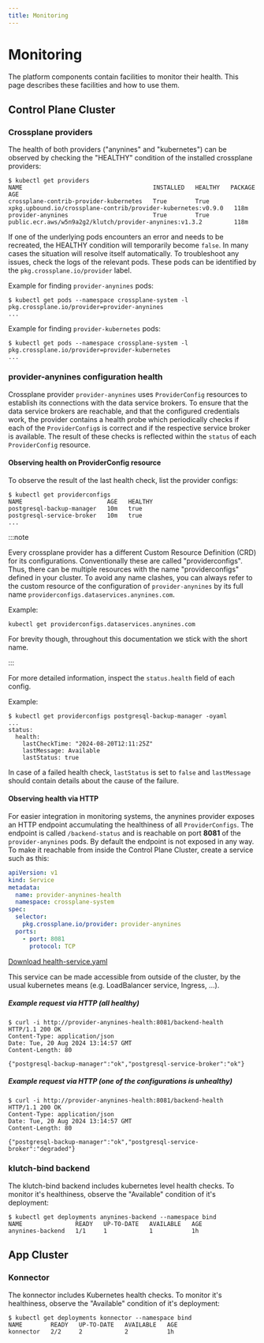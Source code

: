 ```yaml
---
title: Monitoring
---
```


# Monitoring

The platform components contain facilities to monitor their health. This page describes these
facilities and how to use them.

## Control Plane Cluster

### Crossplane providers

The health of both providers ("anynines" and "kubernetes") can be observed by checking the "HEALTHY"
condition of the installed crossplane providers:

```
$ kubectl get providers
NAME                                     INSTALLED   HEALTHY   PACKAGE                                                         AGE
crossplane-contrib-provider-kubernetes   True        True      xpkg.upbound.io/crossplane-contrib/provider-kubernetes:v0.9.0   118m
provider-anynines                        True        True      public.ecr.aws/w5n9a2g2/klutch/provider-anynines:v1.3.2         118m
```

If one of the underlying pods encounters an error and needs to be recreated, the HEALTHY condition
will temporarily become `false`. In many cases the situation will resolve itself automatically. To
troubleshoot any issues, check the logs of the relevant pods. These pods can be identified by the
`pkg.crossplane.io/provider` label.

Example for finding `provider-anynines` pods:

```
$ kubectl get pods --namespace crossplane-system -l pkg.crossplane.io/provider=provider-anynines
...
```

Example for finding `provider-kubernetes` pods:

```
$ kubectl get pods --namespace crossplane-system -l pkg.crossplane.io/provider=provider-kubernetes
...
```

### provider-anynines configuration health

Crossplane provider `provider-anynines` uses `ProviderConfig` resources to establish its connections
with the data service brokers. To ensure that the data service brokers are reachable, and that the
configured credentials work, the provider contains a health probe which periodically checks if each
of the `ProviderConfig`s is correct and if the respective service broker is available. The result of
these checks is reflected within the `status` of each `ProviderConfig` resource.

#### Observing health on ProviderConfig resource

To observe the result of the last health check, list the provider configs:

```
$ kubectl get providerconfigs
NAME                        AGE   HEALTHY
postgresql-backup-manager   10m   true
postgresql-service-broker   10m   true
...
```

:::note

Every crossplane provider has a different Custom Resource Definition (CRD) for its configurations.
Conventionally these are called "providerconfigs". Thus, there can be multiple resources with the
name "providerconfigs" defined in your cluster. To avoid any name clashes, you can always refer to
the custom resource of the configuration of `provider-anynines` by its full name
`providerconfigs.dataservices.anynines.com`.

Example:

```
kubectl get providerconfigs.dataservices.anynines.com
```

For brevity though, throughout this documentation we stick with the short name.

:::

For more detailed information, inspect the `status.health` field of each config.

Example:

```
$ kubectl get providerconfigs postgresql-backup-manager -oyaml
...
status:
  health:
    lastCheckTime: "2024-08-20T12:11:25Z"
    lastMessage: Available
    lastStatus: true
```

In case of a failed health check, `lastStatus` is set to `false` and `lastMessage` should contain
details about the cause of the failure.

#### Observing health via HTTP

For easier integration in monitoring systems, the anynines provider exposes an HTTP endpoint
accumulating the healthiness of all `ProviderConfigs`. The endpoint is called `/backend-status` and
is reachable on port **8081** of the `provider-anynines` pods. By default the endpoint is not
exposed in any way. To make it reachable from inside the Control Plane Cluster, create a
service such as this:

```yaml
apiVersion: v1
kind: Service
metadata:
  name: provider-anynines-health
  namespace: crossplane-system
spec:
  selector:
    pkg.crossplane.io/provider: provider-anynines
  ports:
    - port: 8081
      protocol: TCP
```

<a href="/po_files/health-service.yaml" target="_blank" download>Download health-service.yaml</a>

This service can be made accessible from outside of the cluster, by the usual kubernetes means (e.g.
LoadBalancer service, Ingress, ...).

##### Example request via HTTP (all healthy)

```
$ curl -i http://provider-anynines-health:8081/backend-health
HTTP/1.1 200 OK
Content-Type: application/json
Date: Tue, 20 Aug 2024 13:14:57 GMT
Content-Length: 80

{"postgresql-backup-manager":"ok","postgresql-service-broker":"ok"}
```

##### Example request via HTTP (one of the configurations is unhealthy)

```
$ curl -i http://provider-anynines-health:8081/backend-health
HTTP/1.1 200 OK
Content-Type: application/json
Date: Tue, 20 Aug 2024 13:14:57 GMT
Content-Length: 80

{"postgresql-backup-manager":"ok","postgresql-service-broker":"degraded"}
```

### klutch-bind backend

The klutch-bind backend includes kubernetes level health checks. To monitor it's healthiness,
observe the "Available" condition of it's deployment:

```
$ kubectl get deployments anynines-backend --namespace bind
NAME               READY   UP-TO-DATE   AVAILABLE   AGE
anynines-backend   1/1     1            1           1h
```

## App Cluster

### Konnector

The konnector includes Kubernetes health checks. To monitor it's healthiness, observe the
"Available" condition of it's deployment:

```
$ kubectl get deployments konnector --namespace bind
NAME        READY   UP-TO-DATE   AVAILABLE   AGE
konnector   2/2     2            2           1h
```

